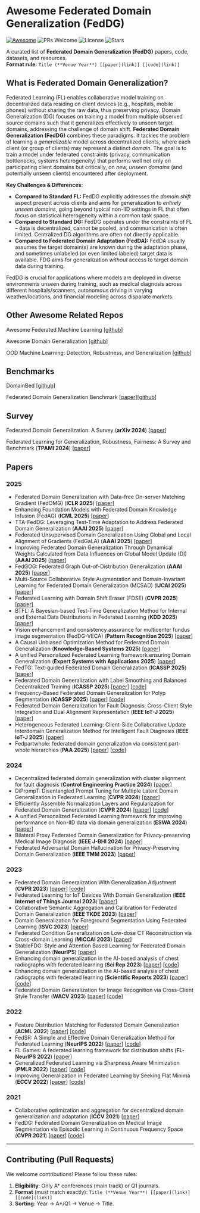 # Awesome Federated Domain Generalization (FedDG)
[![Awesome](https://awesome.re/badge.svg)](https://awesome.re)
![PRs Welcome](https://img.shields.io/badge/PRs-welcome-brightgreen.svg)
![License](https://img.shields.io/badge/license-MIT-black.svg)
![Stars](https://img.shields.io/github/stars/lucaznguyen/awesome-federated-domain-generalization?style=social)

A curated list of **Federated Domain Generalization (FedDG)** papers, code, datasets, and resources.  
**Format rule:** `Title (**Venue Year**) [[paper](link)] [[code](link)]`

## What is Federated Domain Generalization?

Federated Learning (FL) enables collaborative model training on decentralized data residing on client devices (e.g., hospitals, mobile phones) without sharing the raw data, thus preserving privacy. Domain Generalization (DG) focuses on training a model from multiple observed source domains such that it generalizes effectively to unseen target domains, addressing the challenge of domain shift. **Federated Domain Generalization (FedDG)** combines these paradigms. It tackles the problem of learning a *generalizable* model across decentralized clients, where each client (or group of clients) may represent a distinct *domain*. The goal is to train a model under federated constraints (privacy, communication bottlenecks, systems heterogeneity) that performs well not only on participating client domains but critically, on *new, unseen domains* (and potentially unseen clients) encountered after deployment.

**Key Challenges & Differences:**
* **Compared to Standard FL:** FedDG explicitly addresses the *domain shift* aspect present across clients and aims for generalization to *entirely unseen domains*, going beyond typical non-IID settings in FL that often focus on statistical heterogeneity within a common task space.
* **Compared to Standard DG:** FedDG operates under the constraints of FL – data is decentralized, cannot be pooled, and communication is often limited. Centralized DG algorithms are often not directly applicable.
* **Compared to Federated Domain Adaptation (FedDA):** FedDA usually assumes the target domain(s) are known during the adaptation phase, and sometimes unlabeled (or even limited labeled) target data is available. FDG aims for generalization *without* access to target domain data during training.

FedDG is crucial for applications where models are deployed in diverse environments unseen during training, such as medical diagnosis across different hospitals/scanners, autonomous driving in varying weather/locations, and financial modeling across disparate markets.

## Other Awesome Related Repos

Awesome Federated Machine Learning [[github](https://github.com/innovation-cat/Awesome-Federated-Machine-Learning)]

Awesome Domain Generalization [[github](https://github.com/junkunyuan/Awesome-Domain-Generalization)]

OOD Machine Learning: Detection, Robustness, and Generalization [[github](https://github.com/huytransformer/Awesome-Out-Of-Distribution-Detection)]

## Benchmarks

DomainBed [[github](https://github.com/facebookresearch/DomainBed)]

Federated Domain Generalization Benchmark [[paper](https://openreview.net/forum?id=wprSv7ichW)][[github](https://github.com/inouye-lab/FedDG_Benchmark)]

## Survey

Federated Domain Generalization: A Survey (**arXiv 2024**)  [[paper](https://arxiv.org/abs/2306.01334)]

Federated Learning for Generalization, Robustness, Fairness: A Survey and Benchmark (**TPAMI 2024**) [[paper](https://arxiv.org/abs/2311.06750)]

## Papers

### 2025
- Federated Domain Generalization with Data-free On-server Matching Gradient (FedOMG) (**ICLR 2025**) [[paper](https://openreview.net/pdf?id=8TERgu1Lb2)]
- Enhancing Foundation Models with Federated Domain Knowledge Infusion (FedAG) (**ICML 2025**) [[paper](https://icml.cc/virtual/2025/poster/46374)]
- TTA-FedDG: Leveraging Test-Time Adaptation to Address Federated Domain Generalization (**AAAI 2025**) [[paper](https://ojs.aaai.org/index.php/AAAI/article/view/34053)]
- Federated Unsupervised Domain Generalization Using Global and Local Alignment of Gradients (FedGaLA) (**AAAI 2025**) [[paper](https://ojs.aaai.org/index.php/AAAI/article/view/34197)]
- Improving Federated Domain Generalization Through Dynamical Weights Calculated from Data Influences on Global Model Update (DI) (**AAAI 2025**) [[paper](https://ojs.aaai.org/index.php/AAAI/article/view/34468)]
- FedGOG: Federated Graph Out-of-Distribution Generalization (**AAAI 2025**) [[paper](https://ojs.aaai.org/index.php/AAAI/article/view/34459/36614)]
- Multi-Source Collaborative Style Augmentation and Domain-Invariant Learning for Federated Domain Generalization (MCSAD) (**IJCAI 2025**) [[paper](https://arxiv.org/abs/2505.10152)]
- Federated Learning with Domain Shift Eraser (FDSE) (**CVPR 2025**) \[[paper](https://openaccess.thecvf.com/content/CVPR2025/html/Wang_Federated_Learning_with_Domain_Shift_Eraser_CVPR_2025_paper.html)]
- BTFL: A Bayesian-based Test-Time Generalization Method for Internal and External Data Distributions in Federated Learning (**KDD 2025**) [[paper](https://dl.acm.org/doi/10.1145/3690624.3709309)]
- Vision enhancement and consistency assurance for multicenter fundus image segmentation (FedDG-VECA) (**Pattern Recognition 2025**) [[paper](https://doi.org/10.1016/j.patcog.2025.111324)]
- A Causal Unbiased Optimization Method for Federated Domain Generalization (**Knowledge-Based Systems 2025**) [[paper](https://doi.org/10.1016/j.knosys.2025.112220)]
- A unified Personalized Federated Learning framework ensuring Domain Generalization (**Expert Systems with Applications 2025**) [[paper](https://doi.org/10.1016/j.eswa.2024.125700)]
- FedTG: Text-guided Federated Domain Generalization (**ICASSP 2025**) [[paper](https://doi.org/10.1109/ICASSP49660.2025.10888120)]
- Federated Domain Generalization with Label Smoothing and Balanced Decentralized Training (**ICASSP 2025**) [[paper](https://doi.org/10.1109/ICASSP49660.2025.10888230)] [[code](https://github.com/AhmedMostafaSoliman/FedPartWhole)]
- Frequency-Based Federated Domain Generalization for Polyp Segmentation (**ICASSP 2025**) [[paper](https://doi.org/10.1109/ICASSP49660.2025.10889662)] [[code](https://github.com/nubagcilab/icassp2025-fdgpolyp)]
- Federated Domain Generalization for Fault Diagnosis: Cross-Client Style Integration and Dual Alignment Representation (**IEEE IoT-J 2025**) [[paper](https://doi.org/10.1109/JIOT.2025.3551339)]
- Heterogeneous Federated Learning: Client-Side Collaborative Update Interdomain Generalization Method for Intelligent Fault Diagnosis (**IEEE IoT-J 2025**) [[paper](https://doi.org/10.1109/JIOT.2024.3489617)]
- Fedpartwhole: federated domain generalization via consistent part-whole hierarchies (**PAA 2025**) [[paper](https://doi.org/10.1007/s10044-025-01439-4)] [[code](https://github.com/AhmedMostafaSoliman/FedPartWhole)]
### 2024
- Decentralized federated domain generalization with cluster alignment for fault diagnosis (**Control Engineering Practice 2024**) [[paper](https://doi.org/10.1016/j.conengprac.2024.105951)]
- DiPrompT: Disentangled Prompt Tuning for Multiple Latent Domain Generalization in Federated Learning (**CVPR 2024**) [[paper](https://openaccess.thecvf.com/content/CVPR2024/html/Bai_DiPrompT_Disentangled_Prompt_Tuning_for_Multiple_Latent_Domain_Generalization_in_CVPR_2024_paper.html)]
- Efficiently Assemble Normalization Layers and Regularization for Federated Domain Generalization (**CVPR 2024**) [[paper](https://openaccess.thecvf.com/content/CVPR2024/html/Le_Efficiently_Assemble_Normalization_Layers_and_Regularization_for_Federated_Domain_Generalization_CVPR_2024_paper.html)] [[code](https://github.com/lhkhiem28/gPerXAN)]
- A unified Personalized Federated Learning framework for improving performance on Non-IID data via domain generalization (**ESWA 2024**) [[paper](https://doi.org/10.1016/j.eswa.2024.125700)]
- Bilateral Proxy Federated Domain Generalization for Privacy-preserving Medical Image Diagnosis (**IEEE J-BHI 2024**) [[paper](https://doi.org/10.1109/JBHI.2024.3456440)]
- Federated Adversarial Domain Hallucination for Privacy-Preserving Domain Generalization (**IEEE TMM 2023**) [[paper](https://doi.org/10.1109/tmm.2023.3257566)]
### 2023
- Federated Domain Generalization With Generalization Adjustment (**CVPR 2023**) [[paper](https://openaccess.thecvf.com/content/CVPR2023/html/Zhang_Federated_Domain_Generalization_With_Generalization_Adjustment_CVPR_2023_paper.html)] [[code](https://github.com/MediaBrain-SJTU/FedDG-GA)]
- Federated Learning for IoT Devices With Domain Generalization (**IEEE Internet of Things Journal 2023**) [[paper](https://doi.org/10.1109/JIOT.2022.3173489)]
- Collaborative Semantic Aggregation and Calibration for Federated Domain Generalization (**IEEE TKDE 2023**) [[paper](https://doi.org/10.1109/TKDE.2023.3273882)]
- Domain Generalization for Foreground Segmentation Using Federated Learning (**ISVC 2023**) [[paper](https://doi.org/10.1007/978-3-031-47969-4_20)]
- Federated Condition Generalization on Low-dose CT Reconstruction via Cross-domain Learning (**MICCAI 2023**) [[paper](https://doi.org/10.1007/978-3-031-43898-1_5)]
- StableFDG: Style and Attention Based Learning for Federated Domain Generalization (**NeurIPS**) [[paper](https://proceedings.neurips.cc/paper_files/paper/2023/hash/dae8bdacd265399b193e6b43d44a80f0-Abstract-Conference.html)]
- Enhancing domain generalization in the AI-based analysis of chest radiographs with federated learning (**Sci Rep 2023**) [[paper](https://doi.org/10.1038/s41598-023-49956-8)] [[code](https://github.com/tayebiarasteh/fldomain)]
- Enhancing domain generalization in the AI-based analysis of chest radiographs with federated learning (**Scientific Reports 2023**) [[paper](https://doi.org/10.1038/s41598-023-49956-8)] [[code](https://github.com/tayebiarasteh/FLdomain)]
- Federated Domain Generalization for Image Recognition via Cross-Client Style Transfer (**WACV 2023**) [[paper](https://openaccess.thecvf.com/content/WACV2023/html/Chen_Federated_Domain_Generalization_for_Image_Recognition_via_Cross-Client_Style_Transfer_WACV_2023_paper.html)] [[code](https://github.com/JeremyCJM/CCST)]
### 2022
- Feature Distribution Matching for Federated Domain Generalization (**ACML 2022**) [[paper](https://proceedings.mlr.press/v189/sun23a/sun23a.pdf)] [[code](https://github.com/yuweisunn/federated-knowledge-alignment)]
- FedSR: A Simple and Effective Domain Generalization Method for Federated Learning (**NeurIPS 2022**) [[paper](https://proceedings.neurips.cc/paper_files/paper/2022/hash/fd946a6c99541fddc3d64a3ea39a1bc2-Abstract-Conference.html)] [[code](https://github.com/atuannguyen/FedSR)]
- FL Games: A federated learning framework for distribution shifts (**FL-NeurIPS 2022**) [[paper](https://arxiv.org/pdf/2205.11101)]
- Generalized Federated Learning via Sharpness Aware Minimization (**PMLR 2022**) [[paper](https://proceedings.mlr.press/v162/qu22a.html)] [[code](https://github.com/NAVER-INTEL-Co-Lab/gaudi-byzantine)]
- Improving Generalization in Federated Learning by Seeking Flat Minima (**ECCV 2022**) [[paper](https://doi.org/10.1007/978-3-031-20050-2_38)] [[code](https://github.com/debcaldarola/fedsam)]
### 2021
- Collaborative optimization and aggregation for decentralized domain generalization and adaptation (**ICCV 2021**) [[paper](https://openaccess.thecvf.com/content/ICCV2021/html/Wu_Collaborative_Optimization_and_Aggregation_for_Decentralized_Domain_Generalization_and_Adaptation_ICCV_2021_paper.html)]
- FedDG: Federated Domain Generalization on Medical Image Segmentation via Episodic Learning in Continuous Frequency Space (**CVPR 2021**) [[paper](https://openaccess.thecvf.com/content/CVPR2021/html/Liu_FedDG_Federated_Domain_Generalization_on_Medical_Image_Segmentation_via_Episodic_CVPR_2021_paper.html)] [[code](https://github.com/liuquande/FedDG-ELCFS)]

---

## Contributing (Pull Requests)

We welcome contributions! Please follow these rules:

1. **Eligibility**: Only A* conferences (main track) or Q1 journals.  
2. **Format** (must match exactly): `Title (**Venue Year**) [[paper](link)] [[code](link)]`
3. **Sorting**: Year → A*/Q1 → Venue → Title.  
